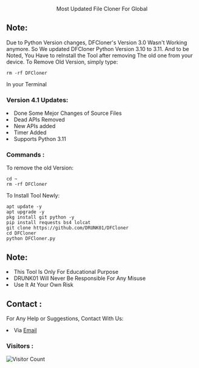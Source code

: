 <p align="center">Most Updated File Cloner For Global</p>

## Note:
Due to Python Version changes, DFCloner's Version 3.0 Wasn't Working anymore. So We updated DFCloner Python Version 3.10 to 3.11. And to be Noted, You Have to reInstall the Tool after removing The old one from your device. To Remove Old Version, simply type:
``` shell script
rm -rf DFCloner
```
In your Terminal

### Version 4.1 Updates:
<li>Done Some Mejor Changes of Source Files</li>
<li>Dead APIs Removed</li>
<li>New APIs added</li>
<li>Timer Added</li>
<li>Supports Python 3.11</li>

### Commands :
To remove the old Version:
``` shell script
cd ~
rm -rf DFCloner
```
To Install Tool Newly:

``` shell script
apt update -y
apt upgrade -y
pkg install git python -y
pip install requests bs4 lolcat
git clone https://github.com/DRUNK01/DFCloner
cd DFCloner
python DFCloner.py
```

## Note:
<li>This Tool Is Only For Educational Purpose</li>
<li>DRUNK01 Will Never Be Responsible For Any Misuse</li>
<li>Use It At Your Own Risk</li>

## Contact :
For Any Help or Suggestions, Contact With Us:
<li> Via <a href="mailto: sorryihavenothing@gmail.com">Email</a>


### Visitors :

![Visitor Count](https://profile-counter.glitch.me/DRUNK01/count.svg)
